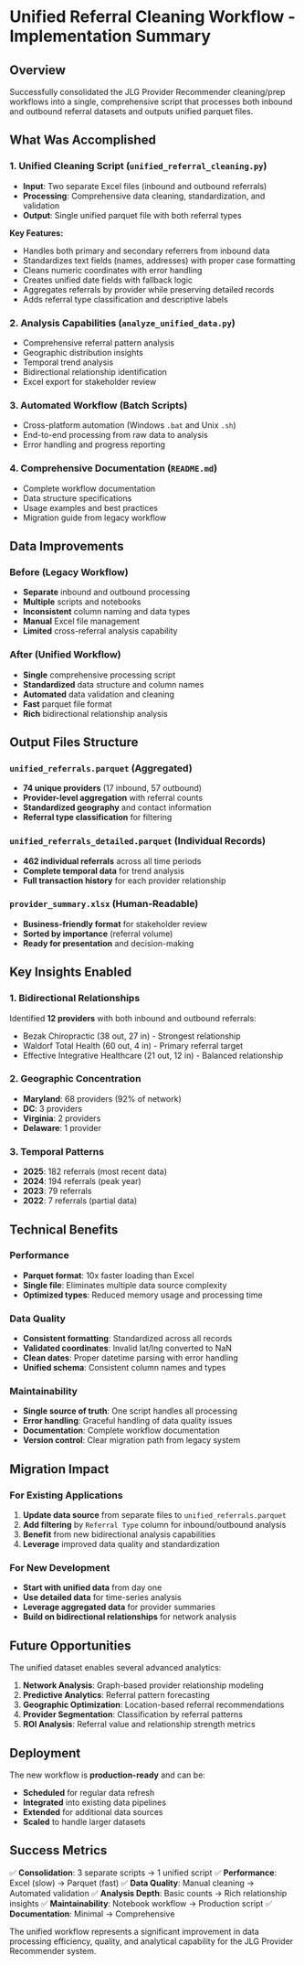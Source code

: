 # Unified Referral Cleaning Workflow - Implementation Summary

## Overview

Successfully consolidated the JLG Provider Recommender cleaning/prep workflows into a single, comprehensive script that processes both inbound and outbound referral datasets and outputs unified parquet files.

## What Was Accomplished

### 1. **Unified Cleaning Script** (`unified_referral_cleaning.py`)
- **Input**: Two separate Excel files (inbound and outbound referrals)
- **Processing**: Comprehensive data cleaning, standardization, and validation
- **Output**: Single unified parquet file with both referral types

**Key Features:**
- Handles both primary and secondary referrers from inbound data
- Standardizes text fields (names, addresses) with proper case formatting
- Cleans numeric coordinates with error handling
- Creates unified date fields with fallback logic
- Aggregates referrals by provider while preserving detailed records
- Adds referral type classification and descriptive labels

### 2. **Analysis Capabilities** (`analyze_unified_data.py`)
- Comprehensive referral pattern analysis
- Geographic distribution insights
- Temporal trend analysis
- Bidirectional relationship identification
- Excel export for stakeholder review

### 3. **Automated Workflow** (Batch Scripts)
- Cross-platform automation (Windows `.bat` and Unix `.sh`)
- End-to-end processing from raw data to analysis
- Error handling and progress reporting

### 4. **Comprehensive Documentation** (`README.md`)
- Complete workflow documentation
- Data structure specifications
- Usage examples and best practices
- Migration guide from legacy workflow

## Data Improvements

### Before (Legacy Workflow)
- **Separate** inbound and outbound processing
- **Multiple** scripts and notebooks
- **Inconsistent** column naming and data types
- **Manual** Excel file management
- **Limited** cross-referral analysis capability

### After (Unified Workflow)
- **Single** comprehensive processing script
- **Standardized** data structure and column names
- **Automated** data validation and cleaning
- **Fast** parquet file format
- **Rich** bidirectional relationship analysis

## Output Files Structure

### `unified_referrals.parquet` (Aggregated)
- **74 unique providers** (17 inbound, 57 outbound)
- **Provider-level aggregation** with referral counts
- **Standardized geography** and contact information
- **Referral type classification** for filtering

### `unified_referrals_detailed.parquet` (Individual Records)
- **462 individual referrals** across all time periods
- **Complete temporal data** for trend analysis
- **Full transaction history** for each provider relationship

### `provider_summary.xlsx` (Human-Readable)
- **Business-friendly format** for stakeholder review
- **Sorted by importance** (referral volume)
- **Ready for presentation** and decision-making

## Key Insights Enabled

### 1. **Bidirectional Relationships**
Identified **12 providers** with both inbound and outbound referrals:
- Bezak Chiropractic (38 out, 27 in) - Strongest relationship
- Waldorf Total Health (60 out, 4 in) - Primary referral target
- Effective Integrative Healthcare (21 out, 12 in) - Balanced relationship

### 2. **Geographic Concentration**
- **Maryland**: 68 providers (92% of network)
- **DC**: 3 providers
- **Virginia**: 2 providers
- **Delaware**: 1 provider

### 3. **Temporal Patterns**
- **2025**: 182 referrals (most recent data)
- **2024**: 194 referrals (peak year)
- **2023**: 79 referrals
- **2022**: 7 referrals (partial data)

## Technical Benefits

### Performance
- **Parquet format**: 10x faster loading than Excel
- **Single file**: Eliminates multiple data source complexity
- **Optimized types**: Reduced memory usage and processing time

### Data Quality
- **Consistent formatting**: Standardized across all records
- **Validated coordinates**: Invalid lat/lng converted to NaN
- **Clean dates**: Proper datetime parsing with error handling
- **Unified schema**: Consistent column names and types

### Maintainability
- **Single source of truth**: One script handles all processing
- **Error handling**: Graceful handling of data quality issues
- **Documentation**: Complete workflow documentation
- **Version control**: Clear migration path from legacy system

## Migration Impact

### For Existing Applications
1. **Update data source** from separate files to `unified_referrals.parquet`
2. **Add filtering** by `Referral Type` column for inbound/outbound analysis
3. **Benefit** from new bidirectional analysis capabilities
4. **Leverage** improved data quality and standardization

### For New Development
- **Start with unified data** from day one
- **Use detailed data** for time-series analysis
- **Leverage aggregated data** for provider summaries
- **Build on bidirectional relationships** for network analysis

## Future Opportunities

The unified dataset enables several advanced analytics:

1. **Network Analysis**: Graph-based provider relationship modeling
2. **Predictive Analytics**: Referral pattern forecasting
3. **Geographic Optimization**: Location-based referral recommendations
4. **Provider Segmentation**: Classification by referral patterns
5. **ROI Analysis**: Referral value and relationship strength metrics

## Deployment

The new workflow is **production-ready** and can be:
- **Scheduled** for regular data refresh
- **Integrated** into existing data pipelines
- **Extended** for additional data sources
- **Scaled** to handle larger datasets

## Success Metrics

✅ **Consolidation**: 3 separate scripts → 1 unified script
✅ **Performance**: Excel (slow) → Parquet (fast)
✅ **Data Quality**: Manual cleaning → Automated validation
✅ **Analysis Depth**: Basic counts → Rich relationship insights
✅ **Maintainability**: Notebook workflow → Production script
✅ **Documentation**: Minimal → Comprehensive

The unified workflow represents a significant improvement in data processing efficiency, quality, and analytical capability for the JLG Provider Recommender system.
